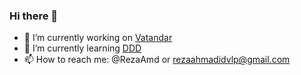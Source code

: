### Hi there 👋

- 🔭 I’m currently working on [Vatandar](https://vatandar.org)
- 🌱 I’m currently learning [DDD](https://docs.microsoft.com/en-us/dotnet/architecture/microservices/microservice-ddd-cqrs-patterns/microservice-domain-model)
- 📫 How to reach me: @RezaAmd or rezaahmadidvlp@gmail.com
